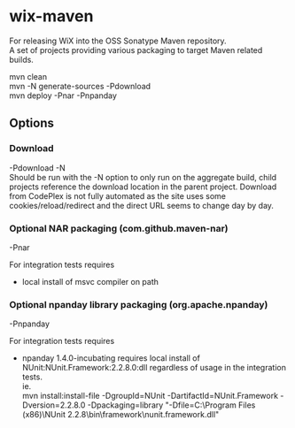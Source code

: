 # wix-maven

For releasing WiX into the OSS Sonatype Maven repository.  
A set of projects providing various packaging to target Maven related builds.

mvn clean  
mvn -N generate-sources -Pdownload  
mvn deploy -Pnar -Pnpanday  

## Options
### Download
-Pdownload -N  
Should be run with the -N option to only run on the aggregate build, child projects reference the download location in the parent project.
Download from CodePlex is not fully automated as the site uses some cookies/reload/redirect and the direct URL seems to change day by day.
 
### Optional NAR packaging (com.github.maven-nar)
-Pnar

For integration tests requires
 *  local install of msvc compiler on path

### Optional npanday library packaging (org.apache.npanday)
-Pnpanday

For integration tests requires
 *  npanday 1.4.0-incubating requires local install of NUnit:NUnit.Framework:2.2.8.0:dll  regardless of usage in the integration tests.  
    ie.   
    mvn install:install-file -DgroupId=NUnit -DartifactId=NUnit.Framework -Dversion=2.2.8.0 -Dpackaging=library "-Dfile=C:\Program Files (x86)\NUnit 2.2.8\bin\framework\nunit.framework.dll"
